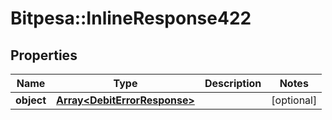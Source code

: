 # Bitpesa::InlineResponse422

## Properties
Name | Type | Description | Notes
------------ | ------------- | ------------- | -------------
**object** | [**Array&lt;DebitErrorResponse&gt;**](DebitErrorResponse.md) |  | [optional] 


